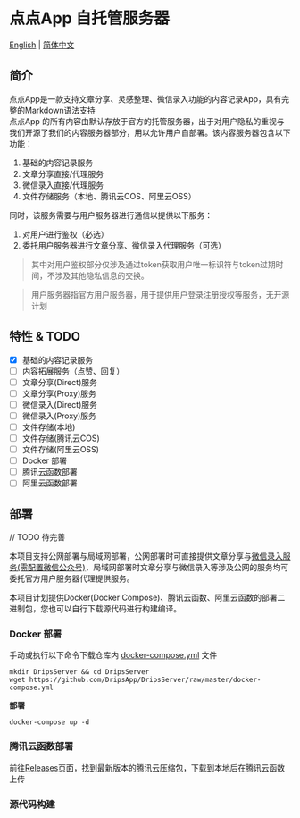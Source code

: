 # 点点App 自托管服务器
[English](./README.md) | [简体中文](./README_zh-CN.md)
## 简介
点点App是一款支持文章分享、灵感整理、微信录入功能的内容记录App，具有完整的Markdown语法支持  
点点App 的所有内容由默认存放于官方的托管服务器，出于对用户隐私的重视与我们开源了我们的内容服务器部分，用以允许用户自部署。该内容服务器包含以下功能：  
1. 基础的内容记录服务
2. 文章分享直接/代理服务
3. 微信录入直接/代理服务
4. 文件存储服务（本地、腾讯云COS、阿里云OSS）

同时，该服务需要与用户服务器进行通信以提供以下服务：  
1. 对用户进行鉴权（必选）
2. 委托用户服务器进行文章分享、微信录入代理服务（可选）

> 其中对用户鉴权部分仅涉及通过token获取用户唯一标识符与token过期时间，不涉及其他隐私信息的交换。  

> 用户服务器指官方用户服务器，用于提供用户登录注册授权等服务，无开源计划

## 特性 & TODO
- [x] 基础的内容记录服务
- [ ] 内容拓展服务（点赞、回复）
- [ ] 文章分享(Direct)服务
- [ ] 文章分享(Proxy)服务
- [ ] 微信录入(Direct)服务
- [ ] 微信录入(Proxy)服务
- [ ] 文件存储(本地)
- [ ] 文件存储(腾讯云COS)
- [ ] 文件存储(阿里云OSS)
- [ ] Docker 部署
- [ ] 腾讯云函数部署
- [ ] 阿里云函数部署

## 部署
// TODO 待完善

本项目支持公网部署与局域网部署，公网部署时可直接提供文章分享与<u>微信录入服务(需配置微信公众号)</u>，局域网部署时文章分享与微信录入等涉及公网的服务均可委托官方用户服务器代理提供服务。  

本项目计划提供Docker(Docker Compose)、腾讯云函数、阿里云函数的部署二进制包，您也可以自行下载源代码进行构建编译。

### **Docker 部署**
手动或执行以下命令下载仓库内 [docker-compose.yml](./docker-compose.yml) 文件
```Shell
mkdir DripsServer && cd DripsServer
wget https://github.com/DripsApp/DripsServer/raw/master/docker-compose.yml
```
**部署**
```shell
docker-compose up -d
```

### **腾讯云函数部署**
前往[Releases](https://github.com/DripsApp/DripsServer/releases)页面，找到最新版本的腾讯云压缩包，下载到本地后在腾讯云函数上传

### **源代码构建**
